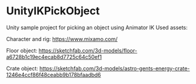# UnityIKPickObject
Unity sample project for picking an object using Animator IK
Used assets:

Character and rig:
https://www.mixamo.com/

Floor object:
https://sketchfab.com/3d-models/floor-a6728b1c19ec4ecab8d7725c64c50ef1

Crate object:
https://sketchfab.com/3d-models/astro-gents-energy-crate-1246e4ccf86f48ceabb9b178bfaadbd6
